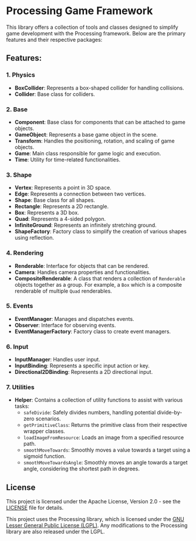 # Processing Game Framework

This library offers a collection of tools and classes designed to simplify game development with the Processing framework. Below are the primary features and their respective packages:

## Features:

### 1. **Physics**
   - **BoxCollider**: Represents a box-shaped collider for handling collisions.
   - **Collider**: Base class for colliders.

### 2. **Base**
   - **Component**: Base class for components that can be attached to game objects.
   - **GameObject**: Represents a base game object in the scene.
   - **Transform**: Handles the positioning, rotation, and scaling of game objects.
   - **Game**: Main class responsible for game logic and execution.
   - **Time**: Utility for time-related functionalities.

### 3. **Shape**
   - **Vertex**: Represents a point in 3D space.
   - **Edge**: Represents a connection between two vertices.
   - **Shape**: Base class for all shapes.
   - **Rectangle**: Represents a 2D rectangle.
   - **Box**: Represents a 3D box.
   - **Quad**: Represents a 4-sided polygon.
   - **InfiniteGround**: Represents an infinitely stretching ground.
   - **ShapeFactory**: Factory class to simplify the creation of various shapes using reflection.

### 4. **Rendering**
   - **Renderable**: Interface for objects that can be rendered.
   - **Camera**: Handles camera properties and functionalities.
   - **CompositeRenderable**: A class that renders a collection of `Renderable` objects together as a group. For example, a `Box` which is a composite renderable of multiple `Quad` renderables.

### 5. **Events**
   - **EventManager**: Manages and dispatches events.
   - **Observer**: Interface for observing events.
   - **EventManagerFactory**: Factory class to create event managers.

### 6. **Input**
   - **InputManager**: Handles user input.
   - **InputBinding**: Represents a specific input action or key.
   - **Directional2DBinding**: Represents a 2D directional input.

### 7. **Utilities**
   - **Helper**: Contains a collection of utility functions to assist with various tasks:
     - `safeDivide`: Safely divides numbers, handling potential divide-by-zero scenarios.
     - `getPrimitiveClass`: Returns the primitive class from their respective wrapper classes.
     - `loadImageFromResource`: Loads an image from a specified resource path.
     - `smoothMoveTowards`: Smoothly moves a value towards a target using a sigmoid function.
     - `smoothMoveTowardsAngle`: Smoothly moves an angle towards a target angle, considering the shortest path in degrees.

## License

This project is licensed under the Apache License, Version 2.0 - see the [LICENSE](LICENSE) file for details.

This project uses the Processing library, which is licensed under the [GNU Lesser General Public License (LGPL)](https://github.com/processing/processing4/blob/main/LICENSE.md). Any modifications to the Processing library are also released under the LGPL.


